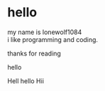 # hello
my name is lonewolf1084
<br>
i like programming and coding.

thanks for reading

hello


Hell
hello
Hii
